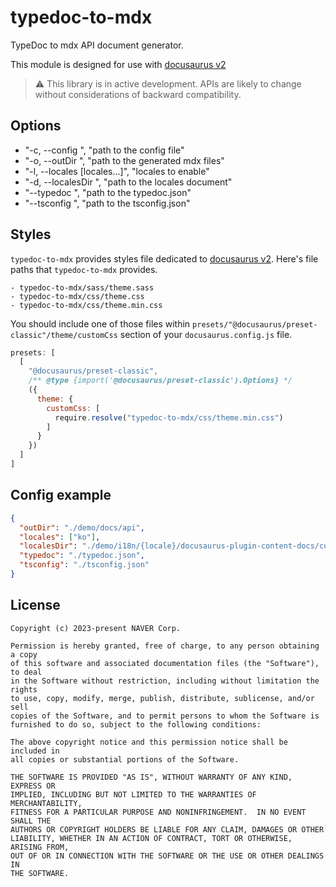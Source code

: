 # typedoc-to-mdx

TypeDoc to mdx API document generator.

This module is designed for use with [docusaurus v2](https://docusaurus.io/)

>⚠️ This library is in active development.
APIs are likely to change without considerations of backward compatibility.

## Options
- "-c, --config <path>", "path to the config file"
- "-o, --outDir <path>", "path to the generated mdx files"
- "-l, --locales [locales...]", "locales to enable"
- "-d, --localesDir <path>", "path to the locales document"
- "--typedoc <path>", "path to the typedoc.json"
- "--tsconfig <path>", "path to the tsconfig.json"

## Styles
`typedoc-to-mdx` provides styles file dedicated to [docusaurus v2](https://docusaurus.io/).
Here's file paths that `typedoc-to-mdx` provides.

```
- typedoc-to-mdx/sass/theme.sass
- typedoc-to-mdx/css/theme.css
- typedoc-to-mdx/css/theme.min.css
```

You should include one of those files within `presets/"@docusaurus/preset-classic"/theme/customCss` section of your `docusaurus.config.js` file.

```js
presets: [
  [
    "@docusaurus/preset-classic",
    /** @type {import('@docusaurus/preset-classic').Options} */
    ({
      theme: {
        customCss: [
          require.resolve("typedoc-to-mdx/css/theme.min.css")
        ]
      }
    })
  ]
]
```

## Config example
```json
{
  "outDir": "./demo/docs/api",
  "locales": ["ko"],
  "localesDir": "./demo/i18n/{locale}/docusaurus-plugin-content-docs/current/api",
  "typedoc": "./typedoc.json",
  "tsconfig": "./tsconfig.json"
}
```

## License
```
Copyright (c) 2023-present NAVER Corp.

Permission is hereby granted, free of charge, to any person obtaining a copy
of this software and associated documentation files (the "Software"), to deal
in the Software without restriction, including without limitation the rights
to use, copy, modify, merge, publish, distribute, sublicense, and/or sell
copies of the Software, and to permit persons to whom the Software is
furnished to do so, subject to the following conditions:

The above copyright notice and this permission notice shall be included in
all copies or substantial portions of the Software.

THE SOFTWARE IS PROVIDED "AS IS", WITHOUT WARRANTY OF ANY KIND, EXPRESS OR
IMPLIED, INCLUDING BUT NOT LIMITED TO THE WARRANTIES OF MERCHANTABILITY,
FITNESS FOR A PARTICULAR PURPOSE AND NONINFRINGEMENT.  IN NO EVENT SHALL THE
AUTHORS OR COPYRIGHT HOLDERS BE LIABLE FOR ANY CLAIM, DAMAGES OR OTHER
LIABILITY, WHETHER IN AN ACTION OF CONTRACT, TORT OR OTHERWISE, ARISING FROM,
OUT OF OR IN CONNECTION WITH THE SOFTWARE OR THE USE OR OTHER DEALINGS IN
THE SOFTWARE.
```

